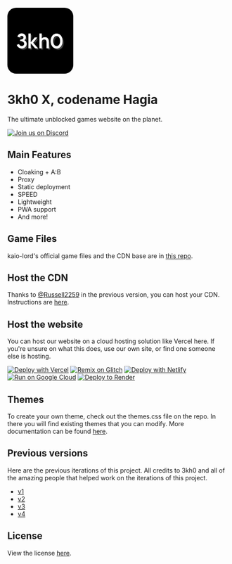 <p align="left">
<kbd>
<img style="border-radius:20px" height="150px" src="images/logo2.png">
</kbd>
</p>
<h1 align="left">3kh0 X, codename Hagia </h1>
<p align="left">The ultimate unblocked games website on the planet.</p>


[![Join us on Discord](https://invidget.switchblade.xyz/wv6huJAwEv?theme=dark)](https://discord.com/invite/echodev-971769908205604864)


## Main Features

- Cloaking + A:B
- Proxy
- Static deployment
- SPEED
- Lightweight
- PWA support
- And more!


## Game Files

kaio-lord's official game files and the CDN base are in [this repo](https://gitlab.com/kaioxdev/legacy-assets).

## Host the CDN

Thanks to [@Russell2259](https://github.com/Russell2259/) in the previous version,  you can host your CDN. Instructions are [here](https://3kh0.gitbook.io/wiki/create-a-cdn-server-for-3kh0).

## Host the website

You can host our website on a cloud hosting solution like Vercel here. If you're unsure on what this does, use our own site, or find one someone else is hosting. <br>


[![Deploy with Vercel](https://binbashbanana.github.io/deploy-buttons/buttons/remade/vercel.svg)](https://vercel.com/new/clone?repository-url=https%3A%2F%2Fgithub.com%2Fkaio-lord%2Fwebsite-x) 
[![Remix on Glitch](https://binbashbanana.github.io/deploy-buttons/buttons/remade/glitch.svg)](https://glitch.com/edit/#!/import/github/kaio-lord/website-x)
[![Deploy with Netlify](https://binbashbanana.github.io/deploy-buttons/buttons/remade/netlify.svg)](https://app.netlify.com/start/deploy?repository=https://github.com/kaio-lord/website-x)
[![Run on Google Cloud](https://binbashbanana.github.io/deploy-buttons/buttons/remade/googlecloud.svg)](https://deploy.cloud.run/?git_repo=https://github.com/kaio-lord/website-x)
[![Deploy to Render](https://binbashbanana.github.io/deploy-buttons/buttons/remade/render.svg)](https://render.com/deploy?repo=https://github.com/kaio-lord/website-x)

## Themes 

To create your own theme, check out the themes.css file on the repo. In there you will find existing themes that you can modify. More documentation can be found [here](http://3kh0.gitbook.io/wiki/create-theme-code).



## Previous versions

Here are the previous iterations of this project. All credits to 3kh0 and all of the amazing people that helped work on the iterations of this project.

- [v1](https://github.com/3kh0/website-v1)
- [v2](https://github.com/3kh0/website-v2)
- [v3](https://github.com/3kh0/website-v3)
- [v4](https://gitlab.com/3kh0/website-v4)

## License
View the license [here](LICENSE.txt).


